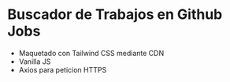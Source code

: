# Buscador de Trabajos en Github Jobs

- Maquetado con Tailwind CSS mediante CDN
- Vanilla JS
- Axios para peticion HTTPS
